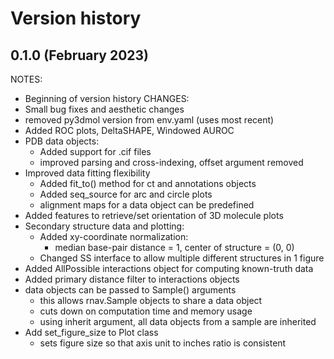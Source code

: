 Version history
===============

0.1.0 (February 2023)
---------------------
NOTES:
- Beginning of version history
CHANGES:
- Small bug fixes and aesthetic changes
- removed py3dmol version from env.yaml (uses most recent)
- Added ROC plots, DeltaSHAPE, Windowed AUROC
- PDB data objects:
  - Added support for .cif files
  - improved parsing and cross-indexing, offset argument removed
- Improved data fitting flexibility
  - Added fit_to() method for ct and annotations objects
  - Added seq_source for arc and circle plots
  - alignment maps for a data object can be predefined
- Added features to retrieve/set orientation of 3D molecule plots
- Secondary structure data and plotting:
  - Added xy-coordinate normalization:
    - median base-pair distance = 1, center of structure = (0, 0)
  - Changed SS interface to allow multiple different structures in 1 figure
- Added AllPossible interactions object for computing known-truth data
- Added primary distance filter to interactions objects
- data objects can be passed to Sample() arguments
  - this allows rnav.Sample objects to share a data object
  - cuts down on computation time and memory usage
  - using inherit argument, all data objects from a sample are inherited
- Add set_figure_size to Plot class
  - sets figure size so that axis unit to inches ratio is consistent
